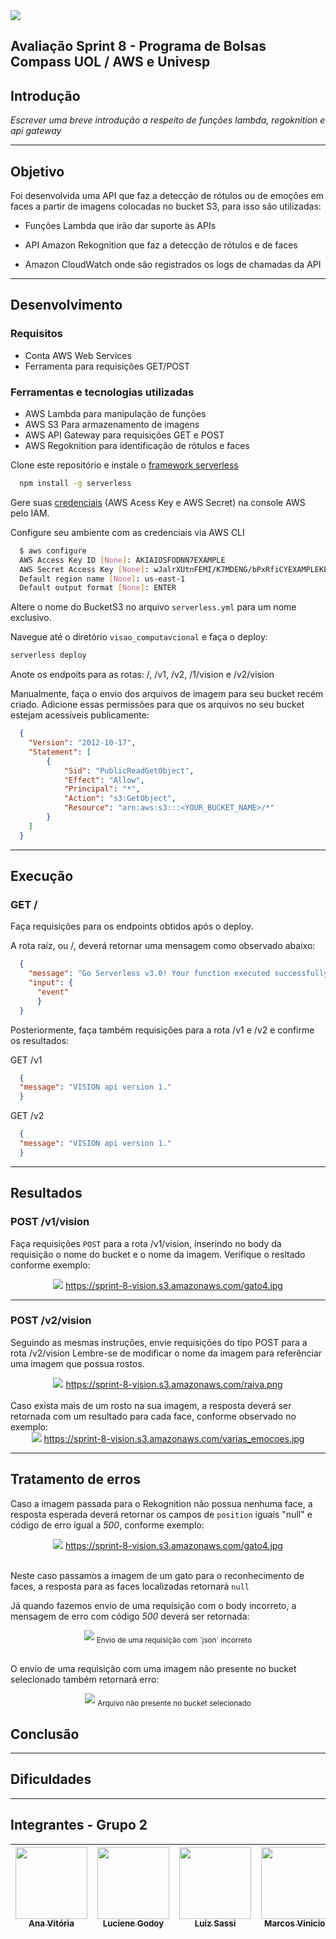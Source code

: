 <div style="display: flex; align-items: center;">
    <img src="assets/sprint_8.png" style=" max-inline-size:120%;">
</div>

## Avaliação Sprint 8 - Programa de Bolsas Compass UOL / AWS e Univesp

## Introdução

_Escrever uma breve introdução a respeito de funções lambda, regoknition e api gateway_

---

## Objetivo

Foi desenvolvida uma API que faz a detecção de rótulos ou de emoções em faces a partir de imagens colocadas no bucket S3, para isso são utilizadas:

* Funções Lambda que irão dar suporte às APIs

* API Amazon Rekognition que faz a detecção de rótulos e de faces

* Amazon CloudWatch onde são registrados os logs de chamadas da API

---

## Desenvolvimento

### Requisitos

* Conta AWS Web Services
* Ferramenta para requisições GET/POST

### Ferramentas e tecnologias utilizadas

* AWS Lambda para manipulação de funções
* AWS S3 Para armazenamento de imagens
* AWS API Gateway para requisições GET e POST
* AWS Regoknition para identificação de rótulos e faces

Clone este repositório e instale o [framework serverless](https://www.serverless.com/framework/docs/getting-started)

```bash
  npm install -g serverless
```

Gere suas [credenciais](https://www.serverless.com/framework/docs/providers/aws/guide/credentials/) (AWS Acess Key e AWS Secret) na console AWS pelo IAM.

Configure seu ambiente com as credenciais via AWS CLI

```bash
  $ aws configure
  AWS Access Key ID [None]: AKIAIOSFODNN7EXAMPLE
  AWS Secret Access Key [None]: wJalrXUtnFEMI/K7MDENG/bPxRfiCYEXAMPLEKEY
  Default region name [None]: us-east-1
  Default output format [None]: ENTER
```

Altere o nome do BucketS3 no arquivo `serverless.yml` para um nome exclusivo.

Navegue até o diretório `visao_computavcional` e faça o deploy:

```bash
serverless deploy
```

Anote os endpoits para as rotas: /, /v1, /v2, /1/vision e /v2/vision

Manualmente, faça o envio dos arquivos de imagem para seu bucket recém criado.
Adicione essas permissões para que os arquivos no seu bucket estejam acessíveis publicamente:

```json
  {
    "Version": "2012-10-17",
    "Statement": [
        {
            "Sid": "PublicReadGetObject",
            "Effect": "Allow",
            "Principal": "*",
            "Action": "s3:GetObject",
            "Resource": "arn:aws:s3:::<YOUR_BUCKET_NAME>/*"
        }
    ]
  }
```

---

## Execução

### GET /

Faça requisições para os endpoints obtidos após o deploy.

A rota raíz, ou /, deverá retornar uma mensagem como observado abaixo:

```json
  {
    "message": "Go Serverless v3.0! Your function executed successfully!",
    "input": {
      "event"
      }
  }
```

Posteriormente, faça também requisições para a rota /v1 e /v2 e confirme os resultados:

GET /v1

```json
  {
  "message": "VISION api version 1."
  }
```

GET /v2

```json
  {
  "message": "VISION api version 1."
  }
```

---

## Resultados

### POST /v1/vision

Faça requisições `POST` para a rota /v1/vision, inserindo no body da requisição o nome do bucket e o nome da imagem. Verifique o resltado conforme exemplo:

<div align="center">
  <img src="./assets/result_imgs/v1-vision.png">
  <a href="https://sprint-8-vision.s3.amazonaws.com/gato4.jpg" target="_blank">https://sprint-8-vision.s3.amazonaws.com/gato4.jpg</a>
</div>

---

### POST /v2/vision

Seguindo as mesmas instruções, envie requisições do tipo POST para a rota /v2/vision
Lembre-se de modificar o nome da imagem para referênciar uma imagem que possua rostos.

<div align="center">
  <img src="./assets/result_imgs/v2-vision.png">
  <a href="https://sprint-8-vision.s3.amazonaws.com/raiva.png" target="_blank">https://sprint-8-vision.s3.amazonaws.com/raiva.png</a>
</div>

<br>
Caso exista mais de um rosto na sua imagem, a resposta deverá ser retornada com um resultado para cada face, conforme observado no exemplo:

<div align="center">
  <img src="./assets/result_imgs/v2-vision-varias.png">
  <a href="https://sprint-8-vision.s3.amazonaws.com/varias_emocoes.jpg" target="_blank">https://sprint-8-vision.s3.amazonaws.com/varias_emocoes.jpg</a>
</div>

---

## Tratamento de erros

Caso a imagem passada para o Rekognition não possua nenhuma face, a resposta esperada deverá retornar os campos de `position` iguais "null" e código de erro igual a _500_, conforme exemplo:

<div align="center">
  <img src="./assets/result_imgs/v2-vision-null.png">
  <a href="https://sprint-8-vision.s3.amazonaws.com/gato4.jpg" target="_blank">https://sprint-8-vision.s3.amazonaws.com/gato4.jpg</a>
</div>

<br>

Neste caso passamos a imagem de um gato para o reconhecimento de faces, a resposta para as faces localizadas retornará `null`

Já quando fazemos envio de uma requisição com o body incorreto, a mensagem de erro com código _500_ deverá ser retornada:

<div align="center">
  <img src="./assets/result_imgs/v2-vision-error2.png">
  <sub>Envio de uma requisição com `json` incorreto</sub>
</div>

<br>

O envio de uma requisição com uma imagem não presente no bucket selecionado também retornará erro:

<div align="center">
  <img src="./assets/result_imgs/v2-vision-error.png">
  <sub>Arquivo não presente no bucket selecionado</sub>
</div>

## Conclusão

---

## Dificuldades

---

## Integrantes - Grupo 2

<div align="center">

  | [<img src="https://avatars.githubusercontent.com/u/97908745?v=4" width=115><br><sub>Ana Vitória</sub>](https://github.com/anaVitoriaLouro) | [<img src="https://avatars.githubusercontent.com/u/87142990?v=4" width=115><br><sub>Luciene Godoy</sub>](https://github.com/LucieneGodoy) |  [<img src="https://avatars.githubusercontent.com/u/72028902?v=4" width=115><br><sub>Luiz Sassi</sub>](https://github.com/luizrsassi) | [<img src="https://avatars.githubusercontent.com/u/73674662?v=4" width=115><br><sub>Marcos Vinicios</sub>](https://github.com/onativo)|
  | :---: | :---: | :---: |:---: |

</div>